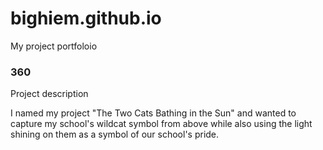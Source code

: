 # bighiem.github.io
My project portfoloio 

### 360


Project description 

I named my project "The Two Cats Bathing in the Sun" and wanted to capture my school's wildcat symbol from above while also using the light shining on them as a symbol of our school's pride.

<script src='//vizor.io/static/scripts/vizor-360-embed.js' data-vizorurl='//vizor.io/embed/thedream/the-commons'></script>
